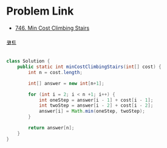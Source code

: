 # Problem Link
- [746. Min Cost Climbing Stairs](https://leetcode.com/problems/min-cost-climbing-stairs/)


#### 코드

```java

class Solution {
    public static int minCostClimbingStairs(int[] cost) {
        int n = cost.length;

        int[] answer = new int[n+1];

        for (int i = 2; i < n +1; i++) {
            int oneStep = answer[i - 1] + cost[i - 1];
            int twoStep = answer[i - 2] + cost[i - 2];
            answer[i] = Math.min(oneStep, twoStep);
        }

        return answer[n];
    }
}

```
